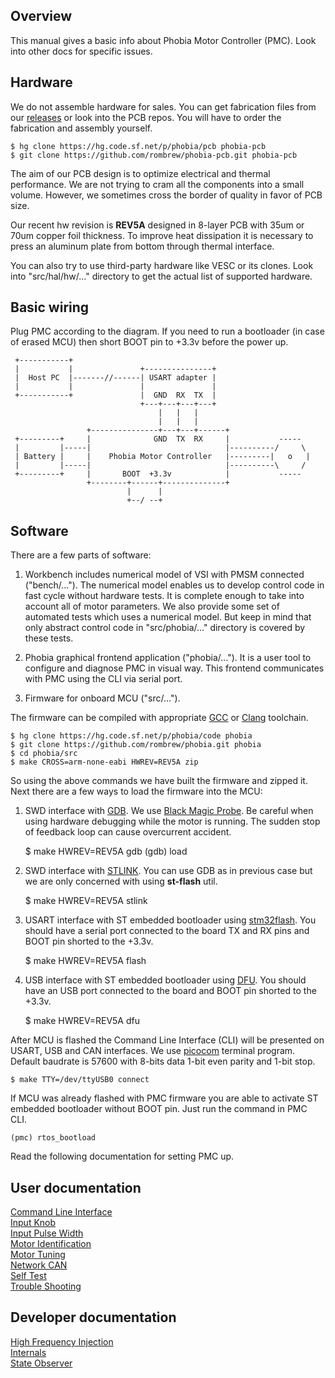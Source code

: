 ## Overview

This manual gives a basic info about Phobia Motor Controller (PMC). Look into
other docs for specific issues.

## Hardware

We do not assemble hardware for sales. You can get fabrication files from our
[releases](https://sourceforge.net/projects/phobia/files/) or look into the PCB
repos. You will have to order the fabrication and assembly yourself.

	$ hg clone https://hg.code.sf.net/p/phobia/pcb phobia-pcb
	$ git clone https://github.com/rombrew/phobia-pcb.git phobia-pcb

The aim of our PCB design is to optimize electrical and thermal performance.
We are not trying to cram all the components into a small volume. However, we
sometimes cross the border of quality in favor of PCB size.

Our recent hw revision is **REV5A** designed in 8-layer PCB with 35um or 70um
copper foil thickness. To improve heat dissipation it is necessary to press an
aluminum plate from bottom through thermal interface.

You can also try to use third-party hardware like VESC or its clones. Look into
"src/hal/hw/..." directory to get the actual list of supported hardware.

## Basic wiring

Plug PMC according to the diagram. If you need to run a bootloader (in case of
erased MCU) then short BOOT pin to +3.3v before the power up.

	 +-----------+
	 |           |               +---------------+
	 |  Host PC  |-------//------| USART adapter |
	 |           |               |               |
	 +-----------+               |  GND  RX  TX  |
	                             +---+---+---+---+
	                                 |   |   |
	                                 |   |   |
	                 +---------------+---+---+------+
	 +---------+     |              GND  TX  RX     |           -----
	 |         |-----|                              |----------/     \
	 | Battery |     |    Phobia Motor Controller   |---------|   o   |
	 |         |-----|                              |----------\     /
	 +---------+     |       BOOT  +3.3v            |           -----
	                 +--------+------+--------------+
	                          |      |
	                          +--/ --+

## Software

There are a few parts of software:

1. Workbench includes numerical model of VSI with PMSM connected ("bench/...").
   The numerical model enables us to develop control code in fast cycle without
   hardware tests. It is complete enough to take into account all of motor
   parameters. We also provide some set of automated tests which uses a
   numerical model. But keep in mind that only abstract control code in
   "src/phobia/..." directory is covered by these tests.

2. Phobia graphical frontend application ("phobia/..."). It is a user tool to
   configure and diagnose PMC in visual way. This frontend communicates with
   PMC using the CLI via serial port.

3. Firmware for onboard MCU ("src/...").

The firmware can be compiled with appropriate [GCC](https://gcc.gnu.org/) or
[Clang](https://clang.llvm.org/) toolchain.

	$ hg clone https://hg.code.sf.net/p/phobia/code phobia
	$ git clone https://github.com/rombrew/phobia.git phobia
	$ cd phobia/src
	$ make CROSS=arm-none-eabi HWREV=REV5A zip

So using the above commands we have built the firmware and zipped it. Next
there are a few ways to load the firmware into the MCU:

1. SWD interface with [GDB](https://www.gnu.org/software/gdb/). We use
   [Black Magic Probe](https://1bitsquared.com/products/black-magic-probe). Be
   careful when using hardware debugging while the motor is running. The sudden
   stop of feedback loop can cause overcurrent accident.

	$ make HWREV=REV5A gdb
	(gdb) load

2. SWD interface with [STLINK](https://github.com/stlink-org/stlink). You can
   use GDB as in previous case but we are only concerned with using
   **st-flash** util.

	$ make HWREV=REV5A stlink

3. USART interface with ST embedded bootloader using
   [stm32flash](https://sourceforge.net/projects/stm32flash/). You should have
   a serial port connected to the board TX and RX pins and BOOT pin shorted to
   the +3.3v.

	$ make HWREV=REV5A flash

4. USB interface with ST embedded bootloader using
   [DFU](http://dfu-util.sourceforge.net/). You should have an USB port
   connected to the board and BOOT pin shorted to the +3.3v.

	$ make HWREV=REV5A dfu

After MCU is flashed the Command Line Interface (CLI) will be presented on
USART, USB and CAN interfaces. We use
[picocom](https://github.com/npat-efault/picocom) terminal program. Default
baudrate is 57600 with 8-bits data 1-bit even parity and 1-bit stop.

	$ make TTY=/dev/ttyUSB0 connect

If MCU was already flashed with PMC firmware you are able to activate ST
embedded bootloader without BOOT pin. Just run the command in PMC CLI.

	(pmc) rtos_bootload

Read the following documentation for setting PMC up.

## User documentation

[Command Line Interface](CLI.md)  
[Input Knob](InputKnob.md)  
[Input Pulse Width](InputPulseWidth.md)  
[Motor Identification](MotorIdentification.md)  
[Motor Tuning](MotorTuning.md)  
[Network CAN](NetworkCAN.md)  
[Self Test](SelfTest.md)  
[Trouble Shooting](TroubleShooting.md)  

## Developer documentation

[High Frequency Injection](HFI.md)  
[Internals](Internals.md)  
[State Observer](StateObserver.md)  

